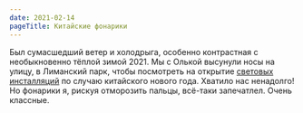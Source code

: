 ```yaml
---
date: 2021-02-14
pageTitle: Китайские фонарики
---
```

Был сумасшедший ветер и холодрыга, особенно контрастная с необыкновенно тёплой зимой 2021. Мы с Олькой высунули носы на 
улицу, в Лиманский парк, чтобы посмотреть на открытие [световых 
инсталляций](../../being/Китайский%20новый%20год%20в%20Лиманском%20парке) по случаю китайского нового года. Хватило нас 
ненадолго! Но фонарики я, рискуя отморозить пальцы, всё-таки запечатлел. Очень классные.

